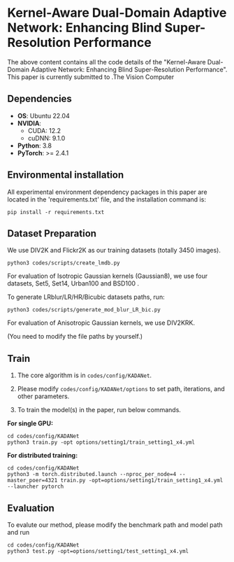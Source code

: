 # Kernel-Aware Dual-Domain Adaptive Network: Enhancing Blind Super-Resolution Performance
The above content contains all the code details of the "Kernel-Aware Dual-Domain Adaptive Network: Enhancing Blind Super-Resolution Performance". This paper is currently submitted to .The Vision Computer 
## Dependencies

- **OS**: Ubuntu 22.04  
- **NVIDIA**:
  - CUDA: 12.2  
  - cuDNN: 9.1.0  
- **Python**: 3.8  
- **PyTorch**: >= 2.4.1  

## Environmental installation
All experimental environment dependency packages in this paper are located in the 'requirements.txt' file, and the installation command is:
```
pip install -r requirements.txt
``` 


## Dataset Preparation

We use DIV2K and Flickr2K as our training datasets (totally 3450 images).  
``` 
python3 codes/scripts/create_lmdb.py
```
For evaluation of Isotropic Gaussian kernels (Gaussian8), we use four datasets, Set5, Set14, Urban100 and BSD100 .

To generate LRblur/LR/HR/Bicubic datasets paths, run:
``` 
python3 codes/scripts/generate_mod_blur_LR_bic.py
```
For evaluation of Anisotropic Gaussian kernels, we use DIV2KRK.

(You need to modify the file paths by yourself.)
## Train

1. The core algorithm is in `codes/config/KADANet`.

2. Please modify `codes/config/KADANet/options` to set path, iterations, and other parameters.

3. To train the model(s) in the paper, run below commands.

**For single GPU:**
``` 
cd codes/config/KADANet
python3 train.py -opt options/setting1/train_setting1_x4.yml
```
**For distributed training:**
```
cd codes/config/KADANet
python3 -m torch.distributed.launch --nproc_per_node=4 --master_poer=4321 train.py -opt=options/setting1/train_setting1_x4.yml --launcher pytorch
```
## Evaluation
To evalute our method, please modify the benchmark path and model path and run
```
cd codes/config/KADANet
python3 test.py -opt=options/setting1/test_setting1_x4.yml
```

